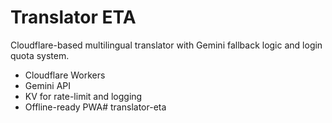 # Translator ETA

Cloudflare-based multilingual translator with Gemini fallback logic and login quota system.

- Cloudflare Workers
- Gemini API
- KV for rate-limit and logging
- Offline-ready PWA# translator-eta
